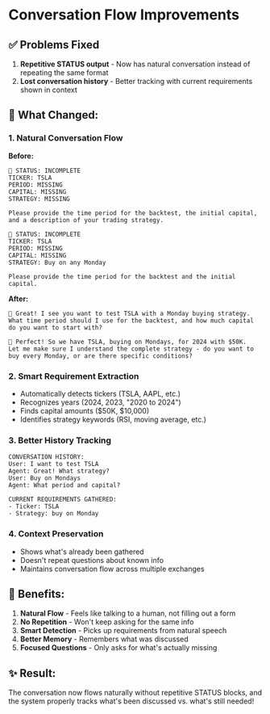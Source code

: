 # Conversation Flow Improvements

## ✅ **Problems Fixed**

1. **Repetitive STATUS output** - Now has natural conversation instead of repeating the same format
2. **Lost conversation history** - Better tracking with current requirements shown in context

## 🔄 **What Changed:**

### 1. **Natural Conversation Flow**
**Before:**
```
🤖 STATUS: INCOMPLETE  
TICKER: TSLA  
PERIOD: MISSING  
CAPITAL: MISSING  
STRATEGY: MISSING  

Please provide the time period for the backtest, the initial capital, and a description of your trading strategy.

🤖 STATUS: INCOMPLETE  
TICKER: TSLA  
PERIOD: MISSING  
CAPITAL: MISSING  
STRATEGY: Buy on any Monday  

Please provide the time period for the backtest and the initial capital.
```

**After:**
```
🤖 Great! I see you want to test TSLA with a Monday buying strategy. 
What time period should I use for the backtest, and how much capital do you want to start with?

🤖 Perfect! So we have TSLA, buying on Mondays, for 2024 with $50K. 
Let me make sure I understand the complete strategy - do you want to buy every Monday, or are there specific conditions?
```

### 2. **Smart Requirement Extraction**
- Automatically detects tickers (TSLA, AAPL, etc.)
- Recognizes years (2024, 2023, "2020 to 2024")
- Finds capital amounts ($50K, $10,000)
- Identifies strategy keywords (RSI, moving average, etc.)

### 3. **Better History Tracking**
```
CONVERSATION HISTORY:
User: I want to test TSLA
Agent: Great! What strategy?
User: Buy on Mondays  
Agent: What period and capital?

CURRENT REQUIREMENTS GATHERED:
- Ticker: TSLA
- Strategy: buy on Monday
```

### 4. **Context Preservation**
- Shows what's already been gathered
- Doesn't repeat questions about known info
- Maintains conversation flow across multiple exchanges

## 🎯 **Benefits:**

1. **Natural Flow** - Feels like talking to a human, not filling out a form
2. **No Repetition** - Won't keep asking for the same info
3. **Smart Detection** - Picks up requirements from natural speech
4. **Better Memory** - Remembers what was discussed
5. **Focused Questions** - Only asks for what's actually missing

## ✨ **Result:**

The conversation now flows naturally without repetitive STATUS blocks, and the system properly tracks what's been discussed vs. what's still needed!
